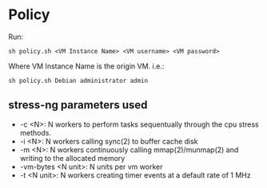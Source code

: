 # Policy

Run:
``` 
sh policy.sh <VM Instance Name> <VM username> <VM password> 
```
Where VM Instance Name is the origin VM.
i.e.:
```
sh policy.sh Debian administrator admin
```
## stress-ng parameters used

- \-c \<N\>: N workers to perform tasks sequentually through the cpu stress methods.
- \-i \<N\>: N workers calling sync(2) to buffer cache disk
- \-m \<N\>: N workers continuously calling mmap(2)/munmap(2) and writing to the allocated memory
- \-vm-bytes \<N unit\>: N units per vm worker
- \-t \<N unit\>: N workers creating timer events at a default rate of 1 MHz 
